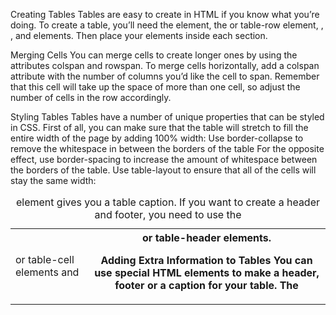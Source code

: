 Creating Tables
Tables are easy to create in HTML if you know what you’re doing. To create a table, you’ll need the <table> element, the <tr> or table-row element, <td> or table-cell elements and <th> or table-header elements.

Adding Extra Information to Tables
You can use special HTML elements to make a header, footer or a caption for your table.
The <caption> element gives you a table caption.
If you want to create a header and footer, you need to use the <thead>, <tbody>, and <tfoot> elements. Then place your <tr> elements inside each section.

Merging Cells
You can merge cells to create longer ones by using the attributes colspan and rowspan.
To merge cells horizontally, add a colspan attribute with the number of columns you’d like the cell to span. Remember that this cell will take up the space of more than one cell, so adjust the number of cells in the row accordingly.

Styling Tables
Tables have a number of unique properties that can be styled in CSS.
First of all, you can make sure that the table will stretch to fill the entire width of the page by adding 100% width:
Use border-collapse to remove the whitespace in between the borders of the table
For the opposite effect, use border-spacing to increase the amount of whitespace between the borders of the table.
Use table-layout to ensure that all of the cells will stay the same width:
